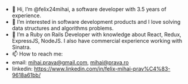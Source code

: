 - 👋 Hi, I’m @felix24mihai, a software developer with 3.5 years of experience.
- 👀 I’m interested in software development products and I love solving data structures and algorithms problems.
- 🌱 I’m a Ruby on Rails Developer with knowledge about React, Redux, ExpressJS, NodeJS. I also have commercial experience working with Sinatra.
- 📫 How to reach me:
- email: mihai.prava@gmail.com, mihai@prava.ro
- linkedin: https://www.linkedin.com/in/felix-mihai-prav%C4%83-9618a61bb/

<!---
felix24mihai/felix24mihai is a ✨ special ✨ repository because its `README.md` (this file) appears on your GitHub profile.
You can click the Preview link to take a look at your changes.
--->
